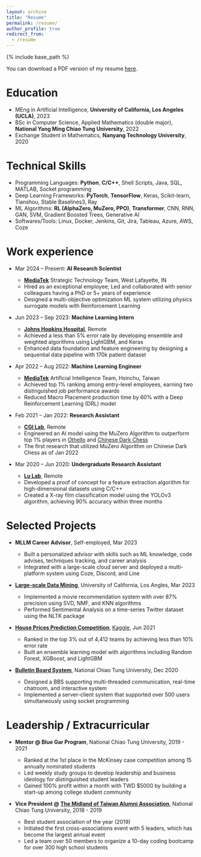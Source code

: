 ```yaml
---
layout: archive
title: "Resume"
permalink: /resume/
author_profile: true
redirect_from:
  - /resume
---
```


{% include base_path %}

You can download a PDF version of my resume [here](https://drive.google.com/file/d/1t_tzbpvGjE8IldrU8_gQ1l6k6x5LEaWJ/view?usp=sharing).

Education
======
* MEng in Artificial Intelligence, **University of California, Los Angeles (UCLA)**, 2023
* BSc in Computer Science, Applied Mathematics (double major), **National Yang Ming Chiao Tung University**, 2022
* Exchange Student in Mathematics, **Nanyang Technology University**, 2020

Technical Skills
======
* Programming Languages: **Python**, **C/C++**, Shell Scripts, Java, SQL, MATLAB, Socket programming
* Deep Learning Frameworks: **PyTorch**, **TensorFlow**, Keras, Scikit-learn, Tianshou, Stable Baselines3, Ray
* ML Algorithms: **RL (AlphaZero, MuZero, PPO)**, **Transformer**, CNN, RNN, GAN, SVM, Gradient Boosted Trees, Generative AI
* Softwares/Tools: Linux, Docker, Jenkins, Git, Jira, Tableau, Azure, AWS, Coze


Work experience
======
* Mar 2024 – Present: **AI Research Scientist**
  * [**MediaTek**](https://www.mediatek.com/) Strategic Technology Team, West Lafayette, IN
  * Hired as an exceptional employee; Led and collaborated with senior colleagues having a PhD or 5+ years of experience
  * Designed a multi-objective optimization ML system utilizing physics surrogate models with Reinforcement Learning

* Jun 2023 – Sep 2023: **Machine Learning Intern**
  * [**Johns Hopkins Hospital**](https://www.hopkinsmedicine.org/the-johns-hopkins-hospital), Remote
  * Achieved a less than 5% error rate by developing ensemble and weighted algorithms using LightGBM, and Keras
  * Enhanced data foundation and feature engineering by designing a sequential data pipeline with 170k patient dataset

* Apr 2022 – Aug 2022: **Machine Learning Engineer**
  * [**MediaTek**](https://www.mediatek.com/) Artificial Intelligence Team, Hsinchu, Taiwan
  * Achieved top 1% ranking among entry-level employees, earning two distinguished job performance awards
  * Reduced Macro Placement production time by 60% with a Deep Reinforcement Learning (DRL) model

* Feb 2021 – Jan 2022: **Research Assistant**
  * [**CGI Lab**](https://cgilab-tw.github.io/), Remote
  * Engineered an AI model using the MuZero Algorithm to outperform top 1% players in [Othello](https://en.wikipedia.org/wiki/Reversi) and [Chinese Dark Chess](https://en.wikipedia.org/wiki/Banqi)
  * The first research that utilized MuZero Algorithm on Chinese Dark Chess as of Jan 2022

* Mar 2020 – Jun 2020: **Undergraduate Research Assistant**
  * [**Lu Lab**](https://lulab.stat.nycu.edu.tw/?lang=eng), Remote
  * Developed a proof of concept for a feature extraction algorithm for high-dimensional datasets using C/C++
  * Created a X-ray film classification model using the YOLOv3 algorithm, achieving 90% accuracy within three months

Selected Projects
======
* **MLLM Career Advisor**, Self-employed, Mar 2023
  * Built a personalized advisor with skills such as ML knowledge, code advises, techniques tracking, and career analysis
  * Integrated with a large-scale cloud server and deployed a multi-platform system using Coze, Discord, and Line

* [**Large-scale Data Mining**](https://github.com/pinhan-chen/large_scale_data_mining), University of California, Los Angles, Mar 2023
  * Implemented a movie recommendation system with over 87% precision using SVD, NMF, and KNN algorithms
  * Performed Sentimental Analysis on a time-series Twitter dataset using the NLTK package

* [**House Prices Prediction Competition**](https://github.com/pinhan-chen/house_price_prediction), [Kaggle](https://www.kaggle.com/competitions/house-prices-advanced-regression-techniques), Jun 2021
  * Ranked in the top 3% out of 4,412 teams by achieving less than 10% error rate
  * Built an ensemble learning model with algorithms including Random Forest, XGBoost, and LightGBM

* [**Bulletin Board System**](https://github.com/pinhan-chen/BBS), National Chiao Tung University, Dec 2020
  * Designed a BBS supporting multi-threaded communication, real-time chatroom, and interactive system
  * Implemented a server-client system that supported over 500 users simultaneously using socket programming


Leadership / Extracurricular
======
* **Mentor @ Blue Gar Program**, National Chiao Tung University, 2019 - 2021
  * Ranked at the 1st place in the McKinsey case competition among 15 annually nominated students
  * Led weekly study groups to develop leadership and business ideology for distinguished student leaders
  * Gained 100% profit within a month with TWD $5000 by building a start-up among college student community

* **Vice President @ [The Midland of Taiwan Alumni Association](https://www.facebook.com/NctuCyFamily)**, National Chiao Tung University, 2018 - 2019
  * Best student association of the year (2019)
  * Initiated the first cross-associations event with 5 leaders, which has become the largest annual event
  * Led a team over 50 members to organize a 10-day coding bootcamp for over 300 high school students

<!-- Publications
======
  <ul>{% for post in site.publications reversed %}
    {% include archive-single-cv.html %}
  {% endfor %}</ul>
  
Talks
======
  <ul>{% for post in site.talks reversed %}
    {% include archive-single-talk-cv.html  %}
  {% endfor %}</ul>
  
Teaching
======
  <ul>{% for post in site.teaching reversed %}
    {% include archive-single-cv.html %}
  {% endfor %}</ul> -->
  
<!-- Service and leadership
======
* Currently signed in to 43 different slack teams -->
